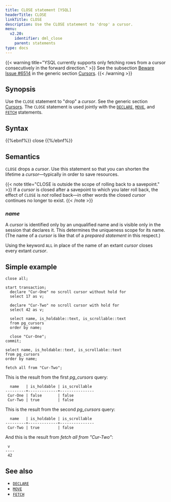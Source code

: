 ```yaml
---
title: CLOSE statement [YSQL]
headerTitle: CLOSE
linkTitle: CLOSE
description: Use the CLOSE statement to 'drop' a cursor.
menu:
  v2.20:
    identifier: dml_close
    parent: statements
type: docs
---
```


{{< warning title="YSQL currently supports only fetching rows from a cursor consecutively in the forward direction." >}}
See the subsection [Beware Issue #6514](../../../cursors/#beware-issue-6514) in the generic section [Cursors](../../../cursors/).
{{< /warning >}}

## Synopsis

Use the `CLOSE` statement to "drop" a _cursor_. See the generic section [Cursors](../../../cursors/). The `CLOSE` statement is used jointly with the [`DECLARE`](../dml_declare), [`MOVE`](../dml_move), and [`FETCH`](../dml_fetch) statements.

## Syntax

{{%ebnf%}}
  close
{{%/ebnf%}}

## Semantics

`CLOSE` drops a _cursor_. Use this statement so that you can shorten the lifetime a _cursor_—typically in order to save resources.

{{< note title="CLOSE is outside the scope of rolling back to a savepoint." >}}
If a _cursor_ is closed after a savepoint to which you later roll back, the effect of `CLOSE` is _not_ rolled back—in other words the closed _cursor_ continues no longer to exist.
{{< /note >}}

### *name*

A _cursor_ is identified only by an unqualified name and is visible only in the session that declares it. This determines the uniqueness scope for its name. (The name of a  _cursor_ is like that of a _prepared statement_ in this respect.)

Using the keyword `ALL` in place of the name of an extant _cursor_ closes every extant _cursor_.

## Simple example


```plpgsql
close all;

start transaction;
  declare "Cur-One" no scroll cursor without hold for
  select 17 as v;

  declare "Cur-Two" no scroll cursor with hold for
  select 42 as v;

  select name, is_holdable::text, is_scrollable::text
  from pg_cursors
  order by name;
  
  close "Cur-One";
commit;

select name, is_holdable::text, is_scrollable::text
from pg_cursors
order by name;

fetch all from "Cur-Two";
```

This is the result from the first _pg_cursors_ query:

```output
  name   | is_holdable | is_scrollable 
---------+-------------+---------------
 Cur-One | false       | false
 Cur-Two | true        | false
```

This is the result from the second _pg_cursors_ query:

```output
  name   | is_holdable | is_scrollable 
---------+-------------+---------------
 Cur-Two | true        | false
```

And this is the result from _fetch all from "Cur-Two"_:

```output
 v  
----
 42
```

## See also

- [`DECLARE`](../dml_declare)
- [`MOVE`](../dml_move)
- [`FETCH`](../dml_fetch)
